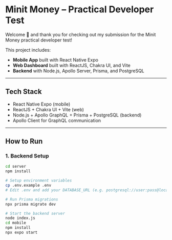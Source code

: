 # Minit Money – Practical Developer Test

Welcome 👋 and thank you for checking out my submission for the Minit Money practical developer test!

This project includes:

- **Mobile App** built with React Native Expo  
- **Web Dashboard** built with ReactJS, Chakra UI, and Vite  
- **Backend** with Node.js, Apollo Server, Prisma, and PostgreSQL  

---

## Tech Stack

- React Native Expo (mobile)  
- ReactJS + Chakra UI + Vite (web)  
- Node.js + Apollo GraphQL + Prisma + PostgreSQL (backend)  
- Apollo Client for GraphQL communication  

---

## How to Run

### 1. Backend Setup

```bash
cd server
npm install

# Setup environment variables
cp .env.example .env
# Edit .env and add your DATABASE_URL (e.g. postgresql://user:pass@localhost:5432/dbname)

# Run Prisma migrations
npx prisma migrate dev

# Start the backend server
node index.js
cd mobile
npm install
npx expo start
